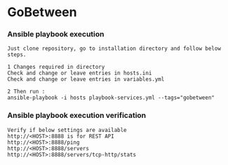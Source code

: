 # GoBetween

### Ansible playbook execution
```
Just clone repository, go to installation directory and follow below steps.

1 Changes required in directory
Check and change or leave entries in hosts.ini
Check and change or leave entries in variables.yml

2 Then run :
ansible-playbook -i hosts playbook-services.yml --tags="gobetween"
```

### Ansible playbook execution verification
```
Verify if below settings are available
http://<HOST>:8888 is for REST API
http://<HOST>:8888/ping
http://<HOST>:8888/servers
http://<HOST>:8888/servers/tcp-http/stats
```